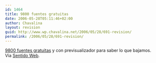 ```yaml
---
id: 1464
title: 9800 fuentes gratuitas
date: 2006-05-28T05:11:46+02:00
author: Chavalina
layout: revision
guid: http://www.wp.chavalina.net/2006/05/28/691-revision/
permalink: /2006/05/28/691-revision/
---
```

<a href="http://www.creamundo.com/index.php?lang=es" target="_blank">9800 fuentes gratuitas</a> y con previsualizador para saber lo que bajamos. Via <a href="http://sentidoweb.com/2006/05/28/links-for-20060528.php" target="_blank">Sentido Web</a>.